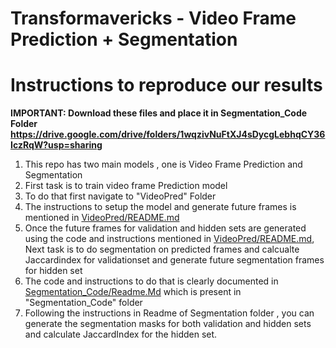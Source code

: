 # Transformavericks - Video Frame Prediction + Segmentation

# Instructions to reproduce our results
**IMPORTANT: Download these files and place it in Segmentation_Code Folder https://drive.google.com/drive/folders/1wqzivNuFtXJ4sDycgLebhqCY36IczRqW?usp=sharing**
1) This repo has two main models , one is Video Frame Prediction and Segmentation
2) First task is to train video frame Prediction model
3) To do that first navigate to "VideoPred" Folder
4) The instructions to setup the model and generate future frames is mentioned in [VideoPred/README.md](VideoPred/README.md)
5) Once the future frames for validation and hidden sets are generated using the code and instructions mentioned in [VideoPred/README.md](VideoPred/README.md), Next task is to do segmentation on predicted frames and calcualte Jaccardindex for validationset and generate future segmentation frames for hidden set
6) The code and instructions to do that is clearly documented in  [Segmentation_Code/Readme.Md](Segmentation_Code/Readme.Md) which is present in "Segmentation_Code" folder
7) Following the instructions in Readme of Segmentation folder , you can generate the segmentation masks for both validation and hidden sets and calculate JaccardIndex for the hidden set.
